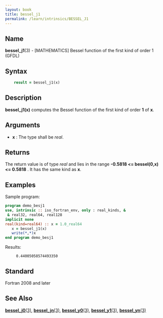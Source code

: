 ```yaml
---
layout: book
title: bessel_j1
permalink: /learn/intrinsics/BESSEL_J1
---
```

## __Name__

__bessel\_j1__(3) - \[MATHEMATICS\] Bessel function of the first kind of order 1
(GFDL)

## __Syntax__
```fortran
    result = bessel_j1(x)
```
## __Description__

__bessel\_j1(x)__ computes the Bessel function of the first kind
of order __1__ of __x__.

## __Arguments__

  - __x__
    : The type shall be _real_.

## __Returns__

The return value is of type _real_ and lies in the range 
__-0.5818 \<= bessel(0,x) \<= 0.5818__ . It has the same kind as __x__.

## __Examples__

Sample program:

```fortran
program demo_besj1
use, intrinsic :: iso_fortran_env, only : real_kinds, &
 & real32, real64, real128
implicit none
real(kind=real64) :: x = 1.0_real64
   x = bessel_j1(x)
   write(*,*)x
end program demo_besj1
```
  Results:
```text
     0.44005058574493350     
```
## __Standard__

Fortran 2008 and later

## __See Also__

[__bessel\_j0__(3)](BESSEL_J0),
[__bessel\_jn__(3)](BESSEL_JN), 
[__bessel\_y0__(3)](BESSEL_Y0),
[__bessel\_y1__(3)](BESSEL_Y1), 
[__bessel\_yn__(3)](BESSEL_YN)
